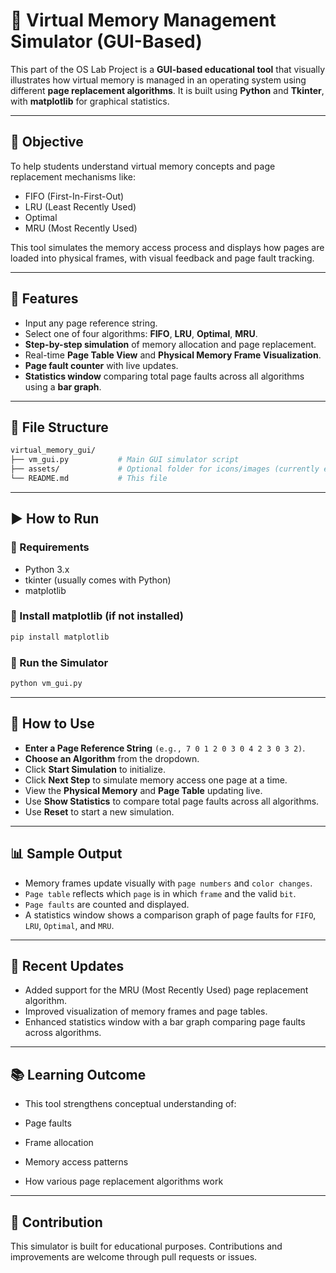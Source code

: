 # 🧠 Virtual Memory Management Simulator (GUI-Based)

This part of the OS Lab Project is a **GUI-based educational tool** that visually illustrates how virtual memory is managed in an operating system using different **page replacement algorithms**. It is built using **Python** and **Tkinter**, with **matplotlib** for graphical statistics.

---

## 🎯 Objective

To help students understand virtual memory concepts and page replacement mechanisms like:
- FIFO (First-In-First-Out)
- LRU (Least Recently Used)
- Optimal
- MRU (Most Recently Used)

This tool simulates the memory access process and displays how pages are loaded into physical frames, with visual feedback and page fault tracking.

---

## 📸 Features

- Input any page reference string.
- Select one of four algorithms: **FIFO**, **LRU**, **Optimal**, **MRU**.
- **Step-by-step simulation** of memory allocation and page replacement.
- Real-time **Page Table View** and **Physical Memory Frame Visualization**.
- **Page fault counter** with live updates.
- **Statistics window** comparing total page faults across all algorithms using a **bar graph**.

---

## 📁 File Structure

```bash
virtual_memory_gui/
├── vm_gui.py           # Main GUI simulator script
├── assets/             # Optional folder for icons/images (currently empty)
└── README.md           # This file
```

---

## ▶️ How to Run

### 📌 Requirements

- Python 3.x
- tkinter (usually comes with Python)
- matplotlib

### 🔧 Install matplotlib (if not installed)
```bash
pip install matplotlib
```

### 🚀 Run the Simulator
```bash
python vm_gui.py
```
---

## 🧪 How to Use

- **Enter a Page Reference String** `(e.g., 7 0 1 2 0 3 0 4 2 3 0 3 2)`.
- **Choose an Algorithm** from the dropdown.
- Click **Start Simulation** to initialize.
- Click **Next Step** to simulate memory access one page at a time.
- View the **Physical Memory** and **Page Table** updating live.
- Use **Show Statistics** to compare total page faults across all algorithms.
- Use **Reset** to start a new simulation.

---

## 📊 Sample Output

- Memory frames update visually with `page numbers` and `color changes`.
- `Page table` reflects which `page` is in which `frame` and the valid `bit`.
- `Page faults` are counted and displayed.
- A statistics window shows a comparison graph of page faults for `FIFO`, `LRU`, `Optimal`, and `MRU`.

---

## 🔄 Recent Updates

- Added support for the MRU (Most Recently Used) page replacement algorithm.
- Improved visualization of memory frames and page tables.
- Enhanced statistics window with a bar graph comparing page faults across algorithms.

---

## 📚 Learning Outcome

- This tool strengthens conceptual understanding of:

- Page faults

- Frame allocation

- Memory access patterns

- How various page replacement algorithms work

---

## 🤝 Contribution

This simulator is built for educational purposes. Contributions and improvements are welcome through pull requests or issues.

